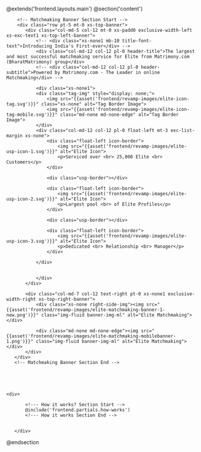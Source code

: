 @extends('frontend.layouts.main')
@section('content')
 

        <!-- Matchmaking Banner Section Start -->
        <div class="row pt-5 mt-0 xs-top-banner">
           <div class="col-md-5 col-12 mt-0 xs-padd0 exclusive-width-left xs-exc-text1 xs-top-left-banner">
               <!-- <div class="xs-none1 mb-10 title-font-text">Introducing India's First-ever</div> -->
               <div class="col-md-12 col-12 pl-0 header-title">The largest and most successful matchmaking service for Elite from Matrimony.com  (BharatMatrimony) group</div>
               <!-- <div class="col-md-12 col-12 pl-0 header-subtitle">Powered by Matrimony.com - The Leader in online Matchmaking</div> -->
               
               <div class="xs-none1">
               <div class="tag-img" style="display: none;">
                   <img src="{{asset('frontend/revamp-images/elite-icon-tag.svg')}}" class="xs-none" alt="Tag Border Image">
                   <img src="{{asset('frontend/revamp-images/elite-icon-tag-mobile.svg')}}" class="md-none md-none-edge" alt="Tag Border Image">
               </div>
               <div class="col-md-12 col-12 pl-0 float-left mt-3 exc-list-margin xs-none">
                   <div class="float-left icon-border">
                       <img src="{{asset('frontend/revamp-images/elite-usp-icon-1.svg')}}" alt="Elite Icon">
                       <p>Serviced over <br> 25,000 Elite <br> Customers</p>
                   </div>
                   
                   <div class="usp-border"></div>
                   
                   <div class="float-left icon-border">
                       <img src="{{asset('frontend/revamp-images/elite-usp-icon-2.svg')}}" alt="Elite Icon">
                       <p>Largest pool <br> of Elite Profiles</p>
                   </div>
                   
                   <div class="usp-border"></div>
                   
                   <div class="float-left icon-border">
                       <img src="{{asset('frontend/revamp-images/elite-usp-icon-3.svg')}}" alt="Elite Icon">
                       <p>Dedicated <br> Relationship <br> Manager</p>
                   </div>
                
               </div>
               
               
               </div>
           </div>
           
           <div class="col-md-7 col-12 text-right pt-0 xs-none1 exclusive-width-right xs-top-right-banner">
               <div class="xs-none right-side-img"><img src="{{asset('frontend/revamp-images/elite-matchmaking-banner-1-new.png')}}" class="img-fluid banner-img-ml" alt="Elite Matchmaking"></div>
               
               <div class="md-none md-none-edge"><img src="{{asset('frontend/revamp-images/elite-matchmaking-mobilebanner-1.png')}}" class="img-fluid banner-img-ml" alt="Elite Matchmaking"></div>
           </div>
       </div>
       <!-- Matchmaking Banner Section End -->
       
       
       

       
    <div>
        
   </div>
   
</div>

 
 
                
       
      
   </div>
   
   
   <div class="container-fluid bg-banner-1">
   <div class="row topright-hide">
     <!-- <img src="revamp-images/topright.png" class="how-it-banner" alt="Elite Arrow"> -->
   </div>
       <div class="container-min ">
        
           <!--- How it works? Section Start -->
           @include('frontend.partials.how-works') 
           <!--- How it works Section End -->
       
           
       </div>
   </div>
   
  
   

 

 


@endsection